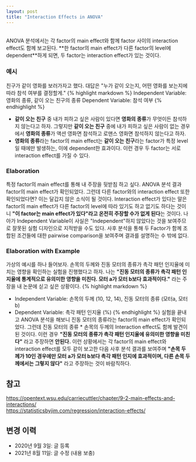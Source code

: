 ```yaml
---
layout: post
title: "Interaction Effects in ANOVA"
---
```

<br>
ANOVA 분석에서는 각 factor의 main effect와 함께 factor 사이의 interaction effect도 함께 보고된다. **한 factor의 main effect가 다른 factor의 level에 dependent**하게 되면, 두 factor는 interaction effect가 있는 것이다.

### 예시

친구가 같이 영화를 보러가자고 했다. 대답은 "누가 같이 오는지, 어떤 영화를 보는지에 따라 참석 여부를 결정할게."
{% highlight markdown %}
Independent Variable: 영화의 종류, 같이 오는 친구의 종류
Dependent Variable: 참석 여부
{% endhighlight %}
* **같이 오는 친구** 중 내가 피하고 싶은 사람이 있다면 **영화의 종류**가 무엇이든 참석하지 않는다고 하자. 그렇지만 **같이 오는 친구** 중에 내가 피하고 싶은 사람이 없는 경우에서 **영화의 종류**가 액션 영화면 참석하고 로맨스 영화면 참석하지 않는다고 하자.
* **영화의 종류**라는 factor의 main effect는 **같이 오는 친구**라는 factor가 특정 level일 때에만 발생하는, 이에 dependent한 효과이다. 이런 경우 두 factor는 서로 interaction effect를 가질 수 있다.

### Elaboration

특정 factor의 main effect를 통해 내 주장을 뒷받침 하고 싶다. ANOVA 분석 결과  factor의 main effect가 확인되었다. 그런데 다른 factor와의 interaction effect 또한 확인되었다면? 이는 달갑지 않은 소식이 될 것이다. Interaction effect가 있다는 말은 factor의 main effect가 다른 factor의 level에 따라 있기도 하고 없기도 하다는 것이니 **"이 factor는 main effect가 있다"라고 온전히 주장할 수가 없게 된다**는 것이다. 나아가 Independent Variable이 사실은 "Independent"하지 않았다는 것을 보여주므로 잘못된 실험 디자인으로 지적받을 수도 있다. 사후 분석을 통해 두 Factor가 함께 조합된 조건들에 대한 pairwise comparison을 보여주며 결과를 설명하는 수 밖에 없다.

### Elaboration with Example

가상의 예시를 하나 들어보자. 손목의 두께와 진동 모터의 종류가 촉각 패턴 인지율에 미치는 영향을 확인하는 실험을 진행했다고 하자. 나는 **"진동 모터의 종류가 촉각 패턴 인지율에 통계적으로 유의미한 영향을 미친다. 모터 a가 모터 b보다 효과적이다."** 라는 주장을 내 논문에 싣고 싶은 상황이다.
{% highlight markdown %}
* Independent Variable: 손목의 두께 (10, 12, 14), 진동 모터의 종류 (모터a, 모터b)
* Dependent Variable: 촉각 패턴 인지율 (%)
{% endhighlight %}
실험을 끝내고 ANOVA 분석을 해보니 진동 모터의 종류라는 factor의 main effect가 확인되었다. 그런데 진동 모터의 종류 * 손목의 두께의 Interaction effect도 함께 발견이 된 것이다. 이런 경우 **"진동 모터의 종류가 촉각 패턴 인지율에 유의미한 영향을 미친다"** 라고 주장하면 **안된다.** 이런 상황에서는 각 factor의 main effect와 interaction effect를 모두 같이 보고한 다음 사후 분석 결과를 보여주며 **"손목 두께가 10인 경우에만 모터 a가 모터 b보다 촉각 패턴 인지에 효과적이며, 다른 손목 두께에서는 그렇지 않다"** 라고 주장하는 것이 바람직하다.

## 참고
https://opentext.wsu.edu/carriecuttler/chapter/9-2-main-effects-and-interactions/<br>
https://statisticsbyjim.com/regression/interaction-effects/<br>
## 변경 이력
* 2020년 9월 3일: 글 등록
* 2021년 8월 11일: 글 수정 (내용 보충)
